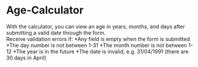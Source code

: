 # Age-Calculator

With the calculator, you can view an age in years, months, and days after submitting a valid date through the form.  
Receive validation errors if:
*Any field is empty when the form is submitted
*The day number is not between 1-31
*The month number is not between 1-12
*The year is in the future
*The date is invalid, e.g. 31/04/1991 (there are 30 days in April)

